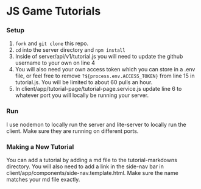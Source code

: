 # JS Game Tutorials

### Setup
1. `fork` and `git clone` this repo.
2. `cd` into the server directory and `npm install`
3. Inside of server/api/v1/tutorial.js you will need to update the github username to your own on line 4
4. You will also need your own access token which you can store in a .env file, or feel free to remove `?${process.env.ACCESS_TOKEN}` from line 15 in tutorial.js. You will be limited to about 60 pulls an hour.
5. In client/app/tutorial-page/tutorial-page.service.js update line 6 to whatever port you will locally be running your server.

### Run
I use nodemon to locally run the server and lite-server to locally run the client. Make sure they are running on different ports.

### Making a New Tutorial
You can add a tutorial by adding a md file to the tutorial-markdowns directory. You will also need to add a link in the side-nav bar in client/app/components/side-nav.template.html. Make sure the name matches your md file exactly.
